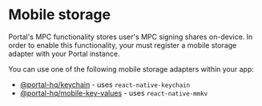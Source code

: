 # Mobile storage

Portal's MPC functionality stores user's MPC signing shares on-device. In order to enable this functionality, your must register a mobile storage adapter with your Portal instance.

You can use one of the following mobile storage adapters within your app:&#x20;

* [@portal-hq/keychain](portal-hq-keychain.md) - uses `react-native-keychain`
* [@portal-hq/mobile-key-values](portal-hq-mobile-key-values.md) - uses `react-native-mmkv`

